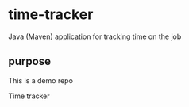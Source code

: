 # time-tracker
Java (Maven) application for tracking time on the job

## purpose

This is a demo repo

Time tracker
